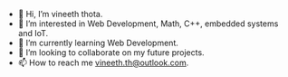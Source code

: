 - 👋 Hi, I’m vineeth thota.
- 👀 I’m interested in Web Development, Math, C++, embedded systems and IoT.
- 🌱 I’m currently learning Web Development.
- 💞️ I’m looking to collaborate on my future projects.
- 📫 How to reach me vineeth.th@outlook.com.

<!---
vineeth-th/vineeth-th is a ✨ special ✨ repository because its `README.md` (this file) appears on your GitHub profile.
You can click the Preview link to take a look at your changes.
--->
